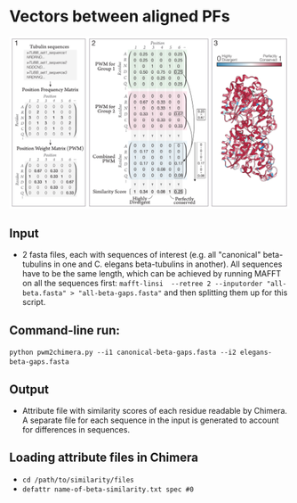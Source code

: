 # Vectors between aligned PFs

![PWM Schematic](./PWM_schematic.jpg "PWM schematic")

## Input

- 2 fasta files, each with sequences of interest (e.g. all "canonical" beta-tubulins in one and C. elegans beta-tubulins in another). All sequences have to be the same length, which can be achieved by running MAFFT on all the sequences first:
`mafft-linsi  --retree 2 --inputorder "all-beta.fasta" > "all-beta-gaps.fasta"`
and then splitting them up for this script.

## Command-line run:
`python pwm2chimera.py --i1 canonical-beta-gaps.fasta --i2 elegans-beta-gaps.fasta`

## Output
- Attribute file with similarity scores of each residue readable by Chimera. A separate file for each sequence in the input is generated to account for differences in sequences.

## Loading attribute files in Chimera
- `cd /path/to/similarity/files`
- `defattr name-of-beta-similarity.txt spec #0`

